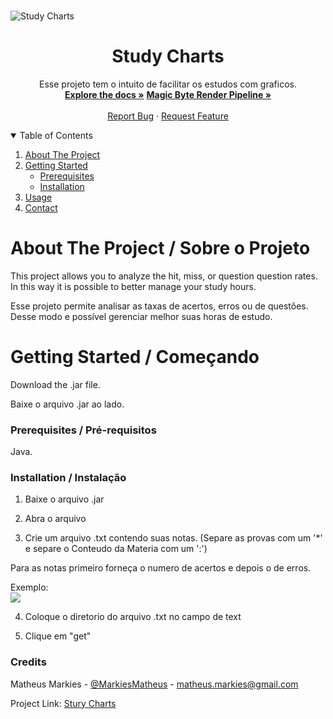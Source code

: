 <!-- PROJECT LOGO -->
<br />

![Study Charts](https://i.ibb.co/rM7TFjb/Sem-t-tulo-1.png)
  </a>

  <h1 align="center">Study Charts</h1>

  <p align="center">
    Esse projeto tem o intuito de facilitar os estudos com graficos.
    <br />
    <a href="https://github.com/MatheusMarkies/Magic-Byte-Essentials"><strong>Explore the docs »</strong></a>
        <a href="https://github.com/MatheusMarkies/MagicByte"><strong>Magic Byte Render Pipeline »</strong></a>
    <br />
    <br />
    <a href="https://github.com/MatheusMarkies/Magic-Byte-Essentials/issues">Report Bug</a>
    ·
    <a href="https://github.com/MatheusMarkies/Magic-Byte-Essentials/issues">Request Feature</a>
  </p>




<!-- TABLE OF CONTENTS -->
<details open="open">
  <summary>Table of Contents</summary>
  <ol>
    <li>
      <a href="#about-the-project">About The Project</a>
    </li>
    <li>
      <a href="#getting-started">Getting Started</a>
      <ul>
        <li><a href="#prerequisites">Prerequisites</a></li>
        <li><a href="#installation">Installation</a></li>
      </ul>
    </li>
    <li><a href="#usage">Usage</a></li>
    <li><a href="#contact">Contact</a></li>
  </ol>
</details>



<!-- ABOUT THE PROJECT -->
# About The Project / Sobre o Projeto

This project allows you to analyze the hit, miss, or question question rates.
In this way it is possible to better manage your study hours.

Esse projeto permite analisar as taxas de acertos, erros ou de questões.
Desse modo e possível gerenciar melhor suas horas de estudo.

<!-- GETTING STARTED -->
# Getting Started / Começando

Download the .jar file.

Baixe o arquivo .jar ao lado.

### Prerequisites / Pré-requisitos

Java.

### Installation / Instalação

1. Baixe o arquivo .jar
2. Abra o arquivo

3. Crie um arquivo .txt contendo suas notas. (Separe as provas com um '*' e separe o Conteudo da Materia com um ':')

Para as notas primeiro forneça o numero de acertos e depois o de erros.

Exemplo:  
![](https://i.ibb.co/CtF1MkH/asdfsdfsdafsdfa.png)

4. Coloque o diretorio do arquivo .txt no campo de text

5. Clique em "get"

### Credits

Matheus Markies - [@MarkiesMatheus](https://twitter.com/MarkiesMatheus) - matheus.markies@gmail.com

Project Link: [Stury Charts](https://github.com/MatheusMarkies/StudyCharts)
